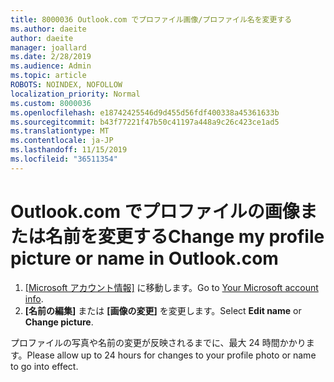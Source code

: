 ```yaml
---
title: 8000036 Outlook.com でプロファイル画像/プロファイル名を変更する
ms.author: daeite
author: daeite
manager: joallard
ms.date: 2/28/2019
ms.audience: Admin
ms.topic: article
ROBOTS: NOINDEX, NOFOLLOW
localization_priority: Normal
ms.custom: 8000036
ms.openlocfilehash: e18742425546d9d455d56fdf400338a45361633b
ms.sourcegitcommit: b43f77221f47b50c41197a448a9c26c423ce1ad5
ms.translationtype: MT
ms.contentlocale: ja-JP
ms.lasthandoff: 11/15/2019
ms.locfileid: "36511354"
---
```

# <a name="change-my-profile-picture-or-name-in-outlookcom"></a><span data-ttu-id="1a6ec-102">Outlook.com でプロファイルの画像または名前を変更する</span><span class="sxs-lookup"><span data-stu-id="1a6ec-102">Change my profile picture or name in Outlook.com</span></span>

1. <span data-ttu-id="1a6ec-103">[[Microsoft アカウント情報]](https://go.microsoft.com/fwlink/p/?linkid=860841) に移動します。</span><span class="sxs-lookup"><span data-stu-id="1a6ec-103">Go to [Your Microsoft account info](https://go.microsoft.com/fwlink/p/?linkid=860841).</span></span>
1. <span data-ttu-id="1a6ec-104">**[名前の編集]** または **[画像の変更]** を変更します。</span><span class="sxs-lookup"><span data-stu-id="1a6ec-104">Select **Edit name** or **Change picture**.</span></span>

<span data-ttu-id="1a6ec-105">プロファイルの写真や名前の変更が反映されるまでに、最大 24 時間かかります。</span><span class="sxs-lookup"><span data-stu-id="1a6ec-105">Please allow up to 24 hours for changes to your profile photo or name to go into effect.</span></span>